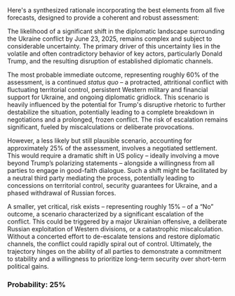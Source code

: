 Here's a synthesized rationale incorporating the best elements from all five forecasts, designed to provide a coherent and robust assessment:

The likelihood of a significant shift in the diplomatic landscape surrounding the Ukraine conflict by June 23, 2025, remains complex and subject to considerable uncertainty. The primary driver of this uncertainty lies in the volatile and often contradictory behavior of key actors, particularly Donald Trump, and the resulting disruption of established diplomatic channels.  

The most probable immediate outcome, representing roughly 60% of the assessment, is a continued *status quo* – a protracted, attritional conflict with fluctuating territorial control, persistent Western military and financial support for Ukraine, and ongoing diplomatic gridlock. This scenario is heavily influenced by the potential for Trump's disruptive rhetoric to further destabilize the situation, potentially leading to a complete breakdown in negotiations and a prolonged, frozen conflict. The risk of escalation remains significant, fueled by miscalculations or deliberate provocations. 

However, a less likely but still plausible scenario, accounting for approximately 25% of the assessment, involves a negotiated settlement. This would require a dramatic shift in US policy – ideally involving a move beyond Trump’s polarizing statements – alongside a willingness from all parties to engage in good-faith dialogue. Such a shift might be facilitated by a neutral third party mediating the process, potentially leading to concessions on territorial control, security guarantees for Ukraine, and a phased withdrawal of Russian forces. 

A smaller, yet critical, risk exists – representing roughly 15% – of a “No” outcome, a scenario characterized by a significant escalation of the conflict. This could be triggered by a major Ukrainian offensive, a deliberate Russian exploitation of Western divisions, or a catastrophic miscalculation. Without a concerted effort to de-escalate tensions and restore diplomatic channels, the conflict could rapidly spiral out of control.  Ultimately, the trajectory hinges on the ability of all parties to demonstrate a commitment to stability and a willingness to prioritize long-term security over short-term political gains.

### Probability: 25%